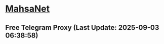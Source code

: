 
# [MahsaNet](https://t.me/mahsa_net)
## Free Telegram Proxy (Last Update: 2025-09-03 06:38:58)

    